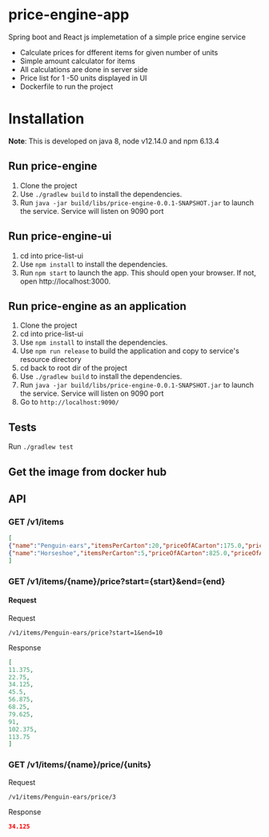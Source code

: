 # price-engine-app
Spring boot and React js implemetation of a simple price engine service
- Calculate prices for dfferent items for given number of units
- Simple amount calculator for items
- All calculations are done in server side
- Price list for 1 -50 units displayed in UI
- Dockerfile to run the project

# Installation
**Note**: This is developed on java 8, node v12.14.0 and npm 6.13.4
## Run price-engine
1. Clone the project
2. Use `./gradlew build` to install the dependencies.
3. Run `java -jar build/libs/price-engine-0.0.1-SNAPSHOT.jar` to launch the service. Service will listen on 9090 port 
## Run price-engine-ui
1. cd into price-list-ui
2. Use `npm install` to install the dependencies.
3. Run `npm start` to launch the app. This should open your browser. If not, open http://localhost:3000.
## Run price-engine as an application
1. Clone the project
2. cd into price-list-ui
3. Use `npm install` to install the dependencies.
4. Use `npm run release` to build the application and copy to service's resource directory
5. cd back to root dir of the project
6. Use `./gradlew build` to install the dependencies.
7. Run `java -jar build/libs/price-engine-0.0.1-SNAPSHOT.jar` to launch the service. Service will listen on 9090 port 
8. Go to `http://localhost:9090/`

## Tests
Run `./gradlew test`

## Get the image from docker hub

## API

### GET /v1/items


```json
[
{"name":"Penguin-ears","itemsPerCarton":20,"priceOfACarton":175.0,"priceOfAUnit":11.375},
{"name":"Horseshoe","itemsPerCarton":5,"priceOfACarton":825.0,"priceOfAUnit":214.5}
]
```

### GET /v1/items/{name}/price?start={start}&end={end}

#### Request

Request
```
/v1/items/Penguin-ears/price?start=1&end=10
```

Response
```json
[
11.375,
22.75,
34.125,
45.5,
56.875,
68.25,
79.625,
91,
102.375,
113.75
]
```
### GET /v1/items/{name}/price/{units}
Request
```
/v1/items/Penguin-ears/price/3
```
Response
```json
34.125
```

